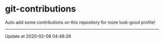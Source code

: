 # git-contributions

Auto add some contributions on this repository for more look-good profile!

---

Update at 2020-02-08 04:48:29
